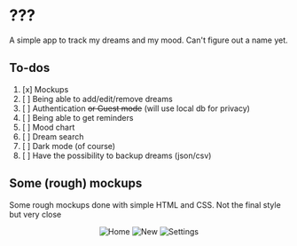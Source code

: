 # ???
A simple app to track my dreams and my mood. Can't figure out a name yet.
## To-dos
 1. [x] Mockups
 2. [ ] Being able to add/edit/remove dreams
 3. [ ] Authentication ~~or Guest mode~~ (will use local db for privacy)
 4. [ ] Being able to get reminders
 5. [ ] Mood chart
 6. [ ] Dream search
 7. [ ] Dark mode (of course)
 8. [ ] Have the possibility to backup dreams (json/csv)
## Some (rough) mockups
Some rough mockups done with simple HTML and CSS. Not the final style but very close
<p align="center">
<img src="https://i.imgur.com/N8CkbtB.png" alt="Home">
<img src="https://i.imgur.com/ZpqU09A.png" alt="New">
<img src="https://i.imgur.com/U4yqjBC.png" alt="Settings">
</p>